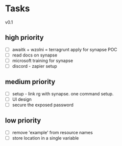 # Tasks

v0.1

## high priority

- [ ] awaitk + wzolni = terragrunt apply for synapse POC
- [ ] read docs on synapse
- [ ] microsoft training for synapse
- [ ] discord - zapier setup

## medium priority

- [ ] setup - link rg with synapse. one command setup.
- [ ] UI design
- [ ] secure the exposed password

## low priority

- [ ] remove 'example' from resource names
- [ ] store location in a single variable
